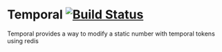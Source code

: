 # Temporal [![Build Status](https://travis-ci.org/3nr1c/temporal.svg)](https://travis-ci.org/3nr1c/temporal)

Temporal provides a way to modify a static number with temporal tokens using redis
